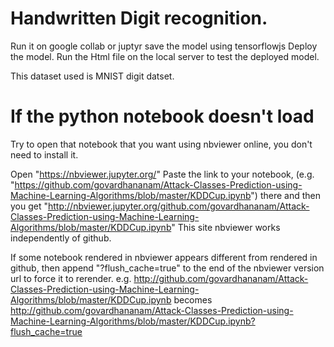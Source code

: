 # Handwritten Digit recognition.
Run it on google collab or juptyr
save the model using tensorflowjs
Deploy the model. Run the Html file on the local server to test the deployed model.

This dataset used is MNIST digit datset.

# If the python notebook doesn't load

Try to open that notebook that you want using nbviewer online, you don't need to install it.

Open "https://nbviewer.jupyter.org/"
Paste the link to your notebook, (e.g. "https://github.com/govardhananam/Attack-Classes-Prediction-using-Machine-Learning-Algorithms/blob/master/KDDCup.ipynb") there and then you get "http://nbviewer.jupyter.org/github.com/govardhananam/Attack-Classes-Prediction-using-Machine-Learning-Algorithms/blob/master/KDDCup.ipynb"
This site nbviewer works independently of github.

If some notebook rendered in nbviewer appears different from rendered in github, then append "?flush_cache=true" to the end of the nbviewer version url to force it to rerender.
e.g.
http://github.com/govardhananam/Attack-Classes-Prediction-using-Machine-Learning-Algorithms/blob/master/KDDCup.ipynb
becomes
http://github.com/govardhananam/Attack-Classes-Prediction-using-Machine-Learning-Algorithms/blob/master/KDDCup.ipynb?flush_cache=true


